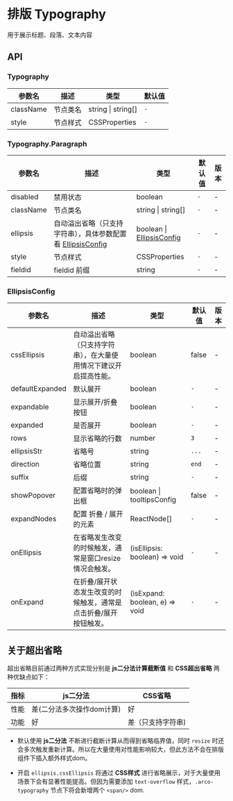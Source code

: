 # 排版 Typography
用于展示标题、段落、文本内容

## API

### Typography

|参数名|描述|类型|默认值|
|---|---|---|---|
|className|节点类名|string \| string[] |`-`|
|style|节点样式|CSSProperties |`-`|


### Typography.Paragraph

|参数名|描述|类型|默认值|版本|
|---|---|---|---|---|
|disabled|禁用状态|boolean |`-`|-|
|className|节点类名|string \| string[] |`-`|-|
|ellipsis|自动溢出省略（只支持字符串），具体参数配置看 [EllipsisConfig](#ellipsisconfig)|boolean \| [EllipsisConfig](typography#ellipsisconfig) |`-`|-|
|style|节点样式|CSSProperties |`-`|-|
|fieldid|fieldid 前缀|string |`-`|-|

### EllipsisConfig

|参数名|描述|类型|默认值|版本|
|---|---|---|---|---|
|cssEllipsis|自动溢出省略（只支持字符串），在大量使用情况下建议开启提高性能。|boolean |false|-|
|defaultExpanded|默认展开|boolean |`-`|-|
|expandable|显示展开/折叠按钮|boolean |`-`|-|
|expanded|是否展开|boolean |`-`|-|
|rows|显示省略的行数|number |`3`|-|
|ellipsisStr|省略号|string |`...`|-|
|direction|省略位置|string |`end`|-|
|suffix|后缀|string |`-`|-|
|showPopover|配置省略时的弹出框|boolean \| tooltipsConfig |false|-|
|expandNodes|配置 折叠 / 展开 的元素|ReactNode[] |`-`|-|
|onEllipsis|在省略发生改变的时候触发，通常是窗口resize情况会触发。|(isEllipsis: boolean) => void |`-`|-|
|onExpand|在折叠/展开状态发生改变的时候触发，通常是点击折叠/展开按钮触发。|(isExpand: boolean, e) => void |`-`|-|

## 关于超出省略

超出省略目前通过两种方式实现分别是 **js二分法计算截断值** 和 **CSS超出省略** 两种优缺点如下：

|指标|js二分法|CSS省略|
|---|---|---|
|性能|差(二分法多次操作dom计算)|好|
|功能|好|差（只支持字符串)|

- 默认使用 **js二分法** 不断进行截断计算从而得到省略临界值，同时 `resize` 时还会多次触发重新计算。所以在大量使用对性能影响较大，但此方法不会在排版组件下插入额外样式dom。

- 开启 `ellipsis.cssEllipsis` 将通过 **CSS样式** 进行省略展示，对于大量使用场景下会有显著性能提高。但因为需要添加 `text-overflow` 样式，`.arco-typography` 节点下将会新增两个 `<span/>` dom.
